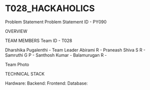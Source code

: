# T028_HACKAHOLICS

Problem Statement
Problem Statement ID - PY090


OVERVIEW

TEAM MEMBERS
Team ID - T028

Dharshika Pugalenthi - Team Leader
Abirami R - 
Praneash Shiva S R - 
Samruthi G P - 
Santhosh Kumar -
Balamurugan R - 

Team Photo

TECHNICAL STACK

Hardware: 
Backend:
Frontend:
Database:
